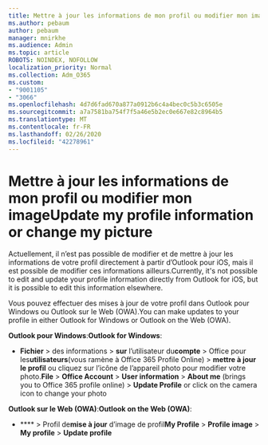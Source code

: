 ```yaml
---
title: Mettre à jour les informations de mon profil ou modifier mon image
ms.author: pebaum
author: pebaum
manager: mnirkhe
ms.audience: Admin
ms.topic: article
ROBOTS: NOINDEX, NOFOLLOW
localization_priority: Normal
ms.collection: Adm_O365
ms.custom:
- "9001105"
- "3066"
ms.openlocfilehash: 4d7d6fad670a877a0912b6c4a4bec0c5b3c6505e
ms.sourcegitcommit: a7a7581ba754f7f5a46e5b2ec0e667e82c8964b5
ms.translationtype: MT
ms.contentlocale: fr-FR
ms.lasthandoff: 02/26/2020
ms.locfileid: "42278961"
---
```

# <a name="update-my-profile-information-or-change-my-picture"></a><span data-ttu-id="567c5-102">Mettre à jour les informations de mon profil ou modifier mon image</span><span class="sxs-lookup"><span data-stu-id="567c5-102">Update my profile information or change my picture</span></span>

<span data-ttu-id="567c5-103">Actuellement, il n’est pas possible de modifier et de mettre à jour les informations de votre profil directement à partir d’Outlook pour iOS, mais il est possible de modifier ces informations ailleurs.</span><span class="sxs-lookup"><span data-stu-id="567c5-103">Currently, it's not possible to edit and update your profile information directly from Outlook for iOS, but it is possible to edit this information elsewhere.</span></span> 

<span data-ttu-id="567c5-104">Vous pouvez effectuer des mises à jour de votre profil dans Outlook pour Windows ou Outlook sur le Web (OWA).</span><span class="sxs-lookup"><span data-stu-id="567c5-104">You can make updates to your profile in either Outlook for Windows or Outlook on the Web (OWA).</span></span> 

<span data-ttu-id="567c5-105">**Outlook pour Windows**:</span><span class="sxs-lookup"><span data-stu-id="567c5-105">**Outlook for Windows**:</span></span> 

- <span data-ttu-id="567c5-106">**Fichier** > des informations > **sur** l’utilisateur du**compte** > Office pour les**utilisateurs**(vous ramène à Office 365 Profile Online) > **mettre à jour le profil** ou cliquez sur l’icône de l’appareil photo pour modifier votre photo.</span><span class="sxs-lookup"><span data-stu-id="567c5-106">**File** > **Office Account** > **User information** > **About me** (brings you to Office 365 profile online) > **Update Profile** or click on the camera icon to change your photo</span></span>  
  
<span data-ttu-id="567c5-107">**Outlook sur le Web (OWA)**:</span><span class="sxs-lookup"><span data-stu-id="567c5-107">**Outlook on the Web (OWA)**:</span></span> 

- <span data-ttu-id="567c5-108">\*\*\*\* > Profil de**mise à jour** d’image de profil**My Profile** > </span><span class="sxs-lookup"><span data-stu-id="567c5-108">**Profile image** > **My profile** > **Update profile**</span></span>
